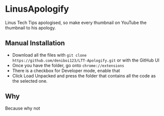 # LinusApologify
Linus Tech Tips apologised, so make every thumbnail on YouTube the thumbnail to his apology.

## Manual Installation
- Download all the files with ``git clone https://github.com/deniboi123/LTT-Apologify.git`` or with the GitHub UI
- Once you have the folder, go onto ``chrome://extensions``
- There is a checkbox for Developer mode, enable that
- Click Load Unpacked and press the folder that contains all the code as the selected one.

## Why
Because why not

